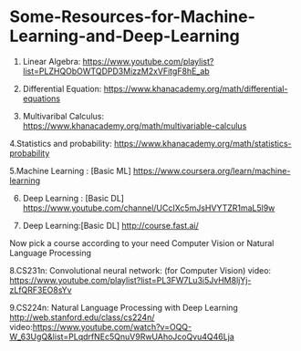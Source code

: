 # Some-Resources-for-Machine-Learning-and-Deep-Learning
1. Linear Algebra: 
https://www.youtube.com/playlist?list=PLZHQObOWTQDPD3MizzM2xVFitgF8hE_ab

2. Differential Equation:
https://www.khanacademy.org/math/differential-equations


3. Multivaribal Calculus: 
https://www.khanacademy.org/math/multivariable-calculus


4.Statistics and probability: 
https://www.khanacademy.org/math/statistics-probability

5.Machine Learning : [Basic ML]
https://www.coursera.org/learn/machine-learning

6. Deep Learning : [Basic DL]
https://www.youtube.com/channel/UCcIXc5mJsHVYTZR1maL5l9w

7. Deep Learning:[Basic DL]
http://course.fast.ai/

Now pick a course according to your need Computer Vision or Natural Language Processing

8.CS231n: Convolutional neural network: (for Computer Vision)
video:
https://www.youtube.com/playlist?list=PL3FW7Lu3i5JvHM8ljYj-zLfQRF3EO8sYv

9.CS224n: Natural Language Processing with Deep Learning
http://web.stanford.edu/class/cs224n/
video:https://www.youtube.com/watch?v=OQQ-W_63UgQ&list=PLqdrfNEc5QnuV9RwUAhoJcoQvu4Q46Lja
